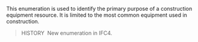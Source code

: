 This enumeration is used to identify the primary purpose of a construction equipment resource. It is limited to the most common equipment used in construction.

> HISTORY&nbsp; New enumeration in IFC4.